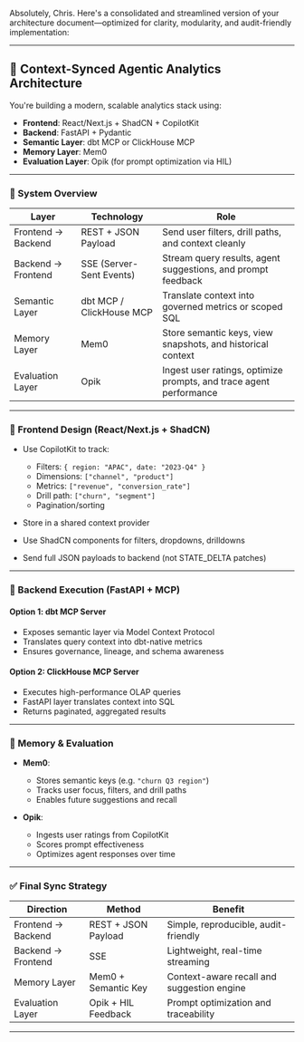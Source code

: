 Absolutely, Chris. Here's a consolidated and streamlined version of your architecture document—optimized for clarity, modularity, and audit-friendly implementation:

---

## 🧠 Context-Synced Agentic Analytics Architecture

You're building a modern, scalable analytics stack using:

- **Frontend**: React/Next.js + ShadCN + CopilotKit  
- **Backend**: FastAPI + Pydantic  
- **Semantic Layer**: dbt MCP or ClickHouse MCP  
- **Memory Layer**: Mem0  
- **Evaluation Layer**: Opik (for prompt optimization via HIL)

---

### 🔧 System Overview

| Layer               | Technology                  | Role                                                                 |
|---------------------|-----------------------------|----------------------------------------------------------------------|
| Frontend → Backend  | REST + JSON Payload         | Send user filters, drill paths, and context cleanly                  |
| Backend → Frontend  | SSE (Server-Sent Events)    | Stream query results, agent suggestions, and prompt feedback         |
| Semantic Layer      | dbt MCP / ClickHouse MCP    | Translate context into governed metrics or scoped SQL                |
| Memory Layer        | Mem0                        | Store semantic keys, view snapshots, and historical context          |
| Evaluation Layer    | Opik                        | Ingest user ratings, optimize prompts, and trace agent performance   |

---

### 🧩 Frontend Design (React/Next.js + ShadCN)

- Use CopilotKit to track:
  - Filters: `{ region: "APAC", date: "2023-Q4" }`
  - Dimensions: `["channel", "product"]`
  - Metrics: `["revenue", "conversion_rate"]`
  - Drill path: `["churn", "segment"]`
  - Pagination/sorting

- Store in a shared context provider  
- Use ShadCN components for filters, dropdowns, drilldowns  
- Send full JSON payloads to backend (not STATE_DELTA patches)

---

### 🧩 Backend Execution (FastAPI + MCP)

#### Option 1: **dbt MCP Server**
- Exposes semantic layer via Model Context Protocol  
- Translates query context into dbt-native metrics  
- Ensures governance, lineage, and schema awareness

#### Option 2: **ClickHouse MCP Server**
- Executes high-performance OLAP queries  
- FastAPI layer translates context into SQL  
- Returns paginated, aggregated results

---

### 🧩 Memory & Evaluation

- **Mem0**:
  - Stores semantic keys (e.g. `"churn Q3 region"`)
  - Tracks user focus, filters, and drill paths
  - Enables future suggestions and recall

- **Opik**:
  - Ingests user ratings from CopilotKit
  - Scores prompt effectiveness
  - Optimizes agent responses over time

---

### ✅ Final Sync Strategy

| Direction            | Method                     | Benefit                                      |
|----------------------|----------------------------|----------------------------------------------|
| Frontend → Backend   | REST + JSON Payload        | Simple, reproducible, audit-friendly         |
| Backend → Frontend   | SSE                        | Lightweight, real-time streaming             |
| Memory Layer         | Mem0 + Semantic Key        | Context-aware recall and suggestion engine   |
| Evaluation Layer     | Opik + HIL Feedback        | Prompt optimization and traceability         |

---

